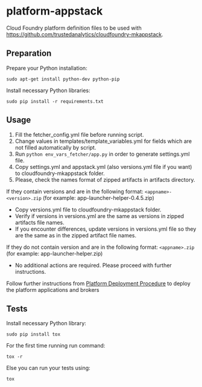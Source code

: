 platform-appstack
=================

Cloud Foundry platform definition files to be used with https://github.com/trustedanalytics/cloudfoundry-mkappstack.

## Preparation
Prepare your Python installation:
```
sudo apt-get install python-dev python-pip
```

Install necessary Python libraries:
```
sudo pip install -r requirements.txt
```

## Usage
1. Fill the fetcher_config.yml file before running script.
1. Change values in templates/template_variables.yml for fields which are not filled automatically by script.
1. Run ```python env_vars_fetcher/app.py``` in order to generate settings.yml file.
1. Copy settings.yml and appstack.yml (also versions.yml file if you want) to cloudfoundry-mkappstack folder.
1. Please, check the names format of zipped artifacts in artifacts directory.

If they contain versions and are in the following format:
`<appname>-<version>.zip`
(for example: app-launcher-helper-0.4.5.zip) 
* Copy versions.yml file to cloudfoundry-mkappstack folder.
* Verify if versions in versions.yml are the same as versions in zipped artifacts file names. 
* If you encounter differences, update versions in versions.yml file so they are the same as in the zipped artifact file names.

If they do not contain version and are in the following format:
`<appname>.zip` 
(for example: app-launcher-helper.zip) 
* No additional actions are required. Please proceed with further instructions.

Follow further instructions from [Platform Deployment Procedure](https://github.com/trustedanalytics/platform-wiki/wiki/Platform-Deployment-Procedure%3A-bosh-deployment) to deploy the platform applications and brokers

## Tests

Install necessary Python library:
```
sudo pip install tox
```

For the first time running run command:
```
tox -r
```
Else you can run your tests using:
```
tox
```

